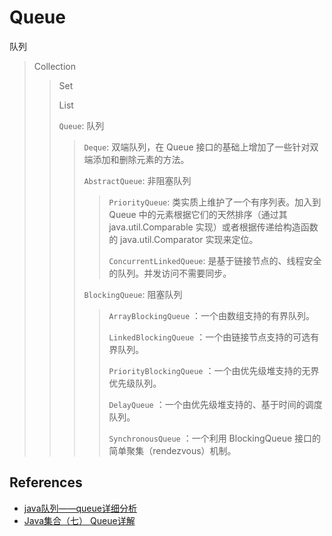 # Queue

队列

> Collection
>> Set
>>
>> List
>>
>> `Queue`: 队列
>>> `Deque`: 双端队列，在 Queue 接口的基础上增加了一些针对双端添加和删除元素的方法。
>>>
>>> `AbstractQueue`: 非阻塞队列
>>>> `PriorityQueue`: 类实质上维护了一个有序列表。加入到 Queue 中的元素根据它们的天然排序（通过其 java.util.Comparable 实现）或者根据传递给构造函数的 java.util.Comparator 实现来定位。
>>>>
>>>> `ConcurrentLinkedQueue`: 是基于链接节点的、线程安全的队列。并发访问不需要同步。
>>>
>>> `BlockingQueue`: 阻塞队列
>>>>
>>>> `ArrayBlockingQueue` ：一个由数组支持的有界队列。
>>>>
>>>> `LinkedBlockingQueue` ：一个由链接节点支持的可选有界队列。
>>>>
>>>> `PriorityBlockingQueue` ：一个由优先级堆支持的无界优先级队列。
>>>>
>>>> `DelayQueue` ：一个由优先级堆支持的、基于时间的调度队列。
>>>>
>>>> `SynchronousQueue` ：一个利用 BlockingQueue 接口的简单聚集（rendezvous）机制。


## References

* [java队列——queue详细分析](https://www.cnblogs.com/lemon-flm/p/7877898.html)
* [Java集合（七） Queue详解](https://juejin.im/post/5a3763ed51882506a463b740)
